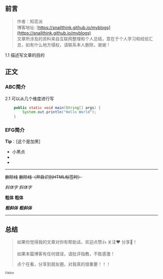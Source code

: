 
## 前言

>作者：知否派 </br>
>博客地址: [https://snailthink.github.io/myblogs](https://snailthink.github.io/myblogs)</br>
>文章所涉及的资料来自互联网整理和个人总结，意在于个人学习和经验汇总，如有什么地方侵权，请联系本人删除，谢谢！

1.1 描述写文章的目的

## 正文

### ABC简介

2.1 可以从几个维度进行写

``` java
    public static void main(String[] args) {
        System.out.println("Hello World");
    }

```

### EFG简介

**Tip**：[这个是加黑]

- 小黑点
- 
- 

----

~~删除线~~ <s>删除线（开启识别HTML标签时）</s>

*斜体字*      _斜体字_

**粗体**  __粗体__

***粗斜体*** ___粗斜体___

----
## 总结

>如果你觉得我的文章对你有帮助话，欢迎点赞👍 关注❤️ 分享👥！
>
>如果本篇博客有任何错误，请批评指教，不胜感激！
>
>点个在看，分享到朋友圈，对我真的很重要！！！
>

<img src="https://whcoding.oss-cn-hangzhou.aliyuncs.com/img/20220530174025.jpg" alt="知否派" style="zoom:50%;" />




